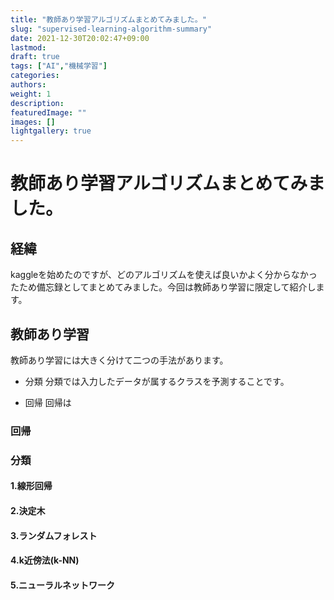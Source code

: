```yaml
---
title: "教師あり学習アルゴリズムまとめてみました。"
slug: "supervised-learning-algorithm-summary"
date: 2021-12-30T20:02:47+09:00
lastmod:
draft: true
tags: ["AI","機械学習"]
categories:
authors:
weight: 1
description:
featuredImage: ""
images: []
lightgallery: true
---
```

# 教師あり学習アルゴリズムまとめてみました。
## 経緯
kaggleを始めたのですが、どのアルゴリズムを使えば良いかよく分からなかったため備忘録としてまとめてみました。今回は教師あり学習に限定して紹介します。
## 教師あり学習
教師あり学習には大きく分けて二つの手法があります。


- 分類
分類では入力したデータが属するクラスを予測することです。

- 回帰
回帰は

### 回帰
### 分類
#### 1.線形回帰
#### 2.決定木
#### 3.ランダムフォレスト
#### 4.k近傍法(k-NN)
#### 5.ニューラルネットワーク